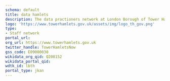 ```yaml
---
schema: default
title: data hamlets
description: The data practioners network at London Borough of Tower Hamlets
logo: 'https://www.towerhamlets.gov.uk/assets/img/logo_th_gov.png'
type:
- Staff network
portal_url: 
org_url: https://www.towerhamlets.gov.uk
twitter_handle: TowerHamletsNow
gss_code: E09000030
wikidata_org_qid: Q208152
wikidata_portal_qid: 
wdtk_id: lbth
portal_type: jkan
---
```

